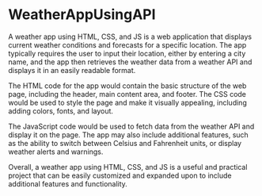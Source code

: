 # WeatherAppUsingAPI
A weather app using HTML, CSS, and JS is a web application that displays current weather conditions and forecasts for a specific location. The app typically requires the user to input their location, either by entering a city name, and the app then retrieves the weather data from a weather API and displays it in an easily readable format.

The HTML code for the app would contain the basic structure of the web page, including the header, main content area, and footer. The CSS code would be used to style the page and make it visually appealing, including adding colors, fonts, and layout.

The JavaScript code would be used to fetch data from the weather API and display it on the page. The app may also include additional features, such as the ability to switch between Celsius and Fahrenheit units, or display weather alerts and warnings.

Overall, a weather app using HTML, CSS, and JS is a useful and practical project that can be easily customized and expanded upon to include additional features and functionality.
